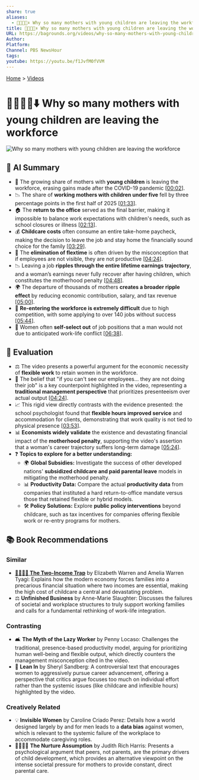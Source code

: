 ```yaml
---
share: true
aliases:
  - 👩‍👧‍👦💼⬇️ Why so many mothers with young children are leaving the workforce
title: 👩‍👧‍👦💼⬇️ Why so many mothers with young children are leaving the workforce
URL: https://bagrounds.org/videos/why-so-many-mothers-with-young-children-are-leaving-the-workforce
Author:
Platform:
Channel: PBS NewsHour
tags:
youtube: https://youtu.be/f1JvfM0fVVM
---
```

[Home](../index.md) > [Videos](./index.md)  
# 👩‍👧‍👦💼⬇️ Why so many mothers with young children are leaving the workforce  
![Why so many mothers with young children are leaving the workforce](https://youtu.be/f1JvfM0fVVM)  
  
## 🤖 AI Summary  
- 🌰 The growing share of mothers with **young children** is leaving the workforce, erasing gains made after the COVID-19 pandemic \[[00:02](http://www.youtube.com/watch?v=f1JvfM0fVVM&t=2)].  
- 📉 The share of **working mothers with children under five** fell by three percentage points in the first half of 2025 \[[01:33](http://www.youtube.com/watch?v=f1JvfM0fVVM&t=93)].  
- 🏠 The **return to the office** served as the final barrier, making it impossible to balance work expectations with children's needs, such as school closures or illness \[[02:13](http://www.youtube.com/watch?v=f1JvfM0fVVM&t=133)].  
- 💰 **Childcare costs** often consume an entire take-home paycheck, making the decision to leave the job and stay home the financially sound choice for the family \[[03:29](http://www.youtube.com/watch?v=f1JvfM0fVVM&t=209)].  
- 🧐 The **elimination of flextime** is often driven by the misconception that if employees are not visible, they are not productive \[[04:24](http://www.youtube.com/watch?v=f1JvfM0fVVM&t=264)].  
- 📉 Leaving a job **ripples through the entire lifetime earnings trajectory**, and a woman’s earnings never fully recover after having children, which constitutes the motherhood penalty \[[04:48](http://www.youtube.com/watch?v=f1JvfM0fVVM&t=288)].  
- 🌍 The departure of thousands of mothers **creates a broader ripple effect** by reducing economic contribution, salary, and tax revenue \[[05:00](http://www.youtube.com/watch?v=f1JvfM0fVVM&t=300)].  
- 📝 **Re-entering the workforce is extremely difficult** due to high competition, with some applying to over 140 jobs without success \[[05:44](http://www.youtube.com/watch?v=f1JvfM0fVVM&t=344)].  
- 🚫 Women often **self-select out** of job positions that a man would not due to anticipated work-life conflict \[[06:38](http://www.youtube.com/watch?v=f1JvfM0fVVM&t=398)].  
  
## 🤔 Evaluation  
- ⚖️ The video presents a powerful argument for the economic necessity of **flexible work** to retain women in the workforce.  
- 🏢 The belief that "if you can't see our employees... they are not doing their job" is a key counterpoint highlighted in the video, representing a **traditional management perspective** that prioritizes presenteeism over actual output \[[04:24](http://www.youtube.com/watch?v=f1JvfM0fVVM&t=264)].  
- 📈 This rigid view directly contrasts with the evidence presented: the school psychologist found that **flexible hours improved service** and accommodation for clients, demonstrating that work quality is not tied to physical presence \[[03:53](http://www.youtube.com/watch?v=f1JvfM0fVVM&t=233)].  
- 📊 **Economists widely validate** the existence and devastating financial impact of the **motherhood penalty**, supporting the video's assertion that a woman's career trajectory suffers long-term damage \[[05:24](http://www.youtube.com/watch?v=f1JvfM0fVVM&t=324)].  
- ❓ **Topics to explore for a better understanding:**  
    * 🌍 **Global Subsidies:** Investigate the success of other developed nations' **subsidized childcare and paid parental leave** models in mitigating the motherhood penalty.  
    * 📊 **Productivity Data:** Compare the actual **productivity data** from companies that instituted a hard return-to-office mandate versus those that retained flexible or hybrid models.  
    * 🛠️ **Policy Solutions:** Explore **public policy interventions** beyond childcare, such as tax incentives for companies offering flexible work or re-entry programs for mothers.  
  
## 📚 Book Recommendations  
### Similar  
* **[🧑‍🤝‍🧑💸 The Two-Income Trap](../books/the-two-income-trap.md)** by Elizabeth Warren and Amelia Warren Tyagi: Explains how the modern economy forces families into a precarious financial situation where two incomes are essential, making the high cost of childcare a central and devastating problem.  
* ⚖️ **Unfinished Business** by Anne-Marie Slaughter: Discusses the failures of societal and workplace structures to truly support working families and calls for a fundamental rethinking of work-life integration.  
  
### Contrasting  
* 🛋️ **The Myth of the Lazy Worker** by Penny Locaso: Challenges the traditional, presence-based productivity model, arguing for prioritizing human well-being and flexible output, which directly counters the management misconception cited in the video.  
* 💪 **Lean In** by Sheryl Sandberg: A controversial text that encourages women to aggressively pursue career advancement, offering a perspective that critics argue focuses too much on individual effort rather than the systemic issues (like childcare and inflexible hours) highlighted by the video.  
  
### Creatively Related  
* 💡 **Invisible Women** by Caroline Criado Perez: Details how a world designed largely by and for men leads to a **data bias** against women, which is relevant to the systemic failure of the workplace to accommodate caregiving roles.  
* 👨‍👩‍👧‍👦 **The Nurture Assumption** by Judith Rich Harris: Presents a psychological argument that peers, not parents, are the primary drivers of child development, which provides an alternative viewpoint on the intense societal pressure for mothers to provide constant, direct parental care.